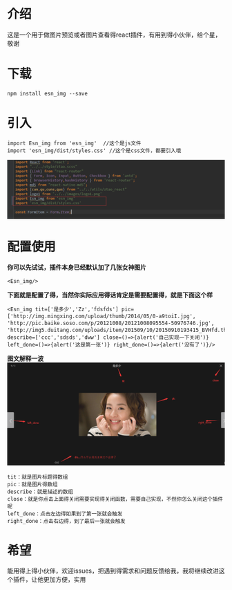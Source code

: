 # 介绍
这是一个用于做图片预览或者图片查看得react插件，有用到得小伙伴，给个星，敬谢

# 下载  

    npm install esn_img --save
    
# 引入  

    import Esn_img from 'esn_img'  //这个是js文件
    import 'esn_img/dist/styles.css' //这个是css文件，都要引入哦
![一个直接得例子](https://github.com/aiyuekuang/esn_img/blob/master/src/images/lizi.png?raw=true "一个直接得例子")

# 配置使用  
**你可以先试试，插件本身已经默认加了几张女神图片**  

    <Esn_img/>  

**下面就是配置了得，当然你实际应用得话肯定是需要配置得，就是下面这个样**  

    <Esn_img tit=['是多少','Zz','fdsfds'] pic=['http://img.mingxing.com/upload/thumb/2014/05/0-a9toiI.jpg', 'http://pic.baike.soso.com/p/20121008/20121008095554-50976746.jpg', 'http://img5.duitang.com/uploads/item/201509/10/20150910193415_BVHfd.thumb.700_0.jpeg'] describe=['ccc','sdsds','dww'] close=()=>{alert('自己实现一下关闭')} left_done=()=>{alert('这是第一张')} right_done=()=>{alert('没有了')}/>
   
**图文解释一波**
    ![一个图片解释全部](https://github.com/aiyuekuang/esn_img/blob/master/src/images/jieshi.png?raw=true "一个图片解释全部")
    
    tit：就是图片标题得数组
    pic：就是图片得数组
    describe：就是描述的数组
    close：就是你点击上面得关闭需要实现得关闭函数，需要自己实现，不然你怎么关闭这个插件呢
    left_done：点击左边得如果到了第一张就会触发
    right_done：点击右边得，到了最后一张就会触发
    
# 希望
能用得上得小伙伴，欢迎issues，把遇到得需求和问题反馈给我，我将继续改进这个插件，让他更加方便，实用
